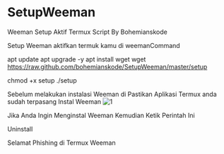 # SetupWeeman
Weeman Setup Aktif Termux Script By Bohemianskode

Setup Weeman aktifkan termuk kamu di weemanCommand

apt update
apt upgrade -y
apt install wget
wget https://raw.github.com/bohemianskode/SetupWeeman/master/setup

chmod +x setup
./setup

Sebelum melakukan instalasi Weeman di Pastikan Aplikasi Termux anda sudah terpasang
Instal Weeman
![1](https://user-images.githubusercontent.com/68543155/222845505-f1429e5c-6d20-407e-993f-06cbe67db613.jpg)

Jika Anda Ingin Menginstal Weeman Kemudian Ketik Perintah Ini

Uninstall

Selamat Phishing di Termux Weeman


